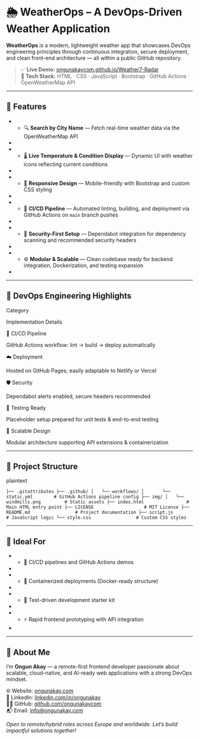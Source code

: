 # 🌦️ WeatherOps – A DevOps-Driven Weather Application

**WeatherOps** is a modern, lightweight weather app that showcases DevOps engineering principles through continuous integration, secure deployment, and clean front-end architecture — all within a public GitHub repository.

> ✅ **Live Demo:** [ongunakaycom.github.io/Weather7-Radar](https://ongunakaycom.github.io/Weather7-Radar)  
> 🔧 **Tech Stack:** HTML · CSS · JavaScript · Bootstrap · GitHub Actions · OpenWeatherMap API

* * *

## 🚀 Features

* *   🔍 **Search by City Name** — Fetch real-time weather data via the OpenWeatherMap API
*     
* *   🌡️ **Live Temperature & Condition Display** — Dynamic UI with weather icons reflecting current conditions
*     
* *   🎨 **Responsive Design** — Mobile-friendly with Bootstrap and custom CSS styling
*     
* *   🔁 **CI/CD Pipeline** — Automated linting, building, and deployment via GitHub Actions on `main` branch pushes
*     
* *   🔐 **Security-First Setup** — Dependabot integration for dependency scanning and recommended security headers
*     
* *   ⚙️ **Modular & Scalable** — Clean codebase ready for backend integration, Dockerization, and testing expansion
*     

* * *

## 🧪 DevOps Engineering Highlights

Category

Implementation Details

🔄 CI/CD Pipeline

GitHub Actions workflow: lint → build → deploy automatically

☁️ Deployment

Hosted on GitHub Pages; easily adaptable to Netlify or Vercel

🛡️ Security

Dependabot alerts enabled, secure headers recommended

🧪 Testing Ready

Placeholder setup prepared for unit tests & end-to-end testing

🧱 Scalable Design

Modular architecture supporting API extensions & containerization

* * *

## 📁 Project Structure

plaintext

`├── .gitattributes ├── .github/ │   └── workflows/ │       └── static.yml        # GitHub Actions pipeline config ├── img/ │   └── windmills.png         # Static assets ├── index.html                # Main HTML entry point ├── LICENSE                   # MIT License ├── README.md                 # Project documentation ├── script.js                 # JavaScript logic └── style.css                 # Custom CSS styles`

* * *

## 📌 Ideal For

* *   🔄 CI/CD pipelines and GitHub Actions demos
*     
* *   🐳 Containerized deployments (Docker-ready structure)
*     
* *   🧪 Test-driven development starter kit
*     
* *   ⚡ Rapid frontend prototyping with API integration
*     

* * *

## 👋 About Me

I’m **Ongun Akay** — a remote-first frontend developer passionate about scalable, cloud-native, and AI-ready web applications with a strong DevOps mindset.

🌐 Website: [ongunakay.com](https://ongunakay.com)  
💼 LinkedIn: [linkedin.com/in/ongunakay](https://linkedin.com/in/ongunakay)  
🧑‍💻 GitHub: [github.com/ongunakaycom](https://github.com/ongunakaycom)  
📬 Email: info@ongunakay.com

_Open to remote/hybrid roles across Europe and worldwide. Let’s build impactful solutions together!_